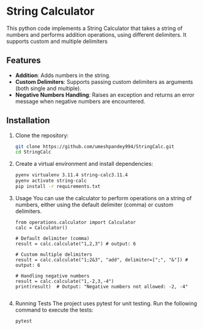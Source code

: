 # String Calculator

This python code implements a String Calculator that takes a string of numbers and performs addition operations, using different delimiters. It supports custom and multiple delimiters

## Features

- **Addition**: Adds numbers in the string.
- **Custom Delimiters**: Supports passing custom delimiters as arguments (both single and multiple).
- **Negative Numbers Handling**: Raises an exception and returns an error message when negative numbers are encountered.


## Installation

1. Clone the repository:
   ```bash
   git clone https://github.com/umeshpandey994/StringCalc.git
   cd StringCalc

2. Create a virtual environment and install dependencies:
    ```bash
    pyenv virtualenv 3.11.4 string-calc3.11.4 
    pyenv activate string-calc
    pip install -r requirements.txt

3. Usage
You can use the calculator to perform operations on a string of numbers, either using the default delimiter (comma) or custom delimiters.
    ```
    from operations.calculator import Calculator
    calc = Calculator()
    
    # Default delimiter (comma)
    result = calc.calculate("1,2,3") # output: 6

    # Custom multiple delimiters
    result = calc.calculate("1;2&3", "add", delimiter=[";", "&"]) # output: 6
   
   # Handling negative numbers
   result = calc.calculate("1,-2,3,-4")
   print(result)  # Output: "Negative numbers not allowed: -2, -4"


4. Running Tests
The project uses pytest for unit testing. Run the following command to execute the tests:
    ```
    pytest
